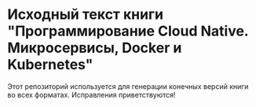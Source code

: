 # Исходный текст книги "Программирование Cloud Native. Микросервисы, Docker и Kubernetes"
Этот репозиторий используется для генерации конечных версий книги во всех форматах.
Исправления приветствуются!
